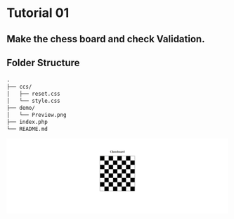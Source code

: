 # Tutorial 01

## Make the chess board and check Validation.

## Folder Structure

```
.
├── ccs/
│   ├── reset.css
│   └── style.css
├── demo/
│   └── Preview.png
├── index.php
└── README.md
```

![Preview.png](demo/Preview.png)